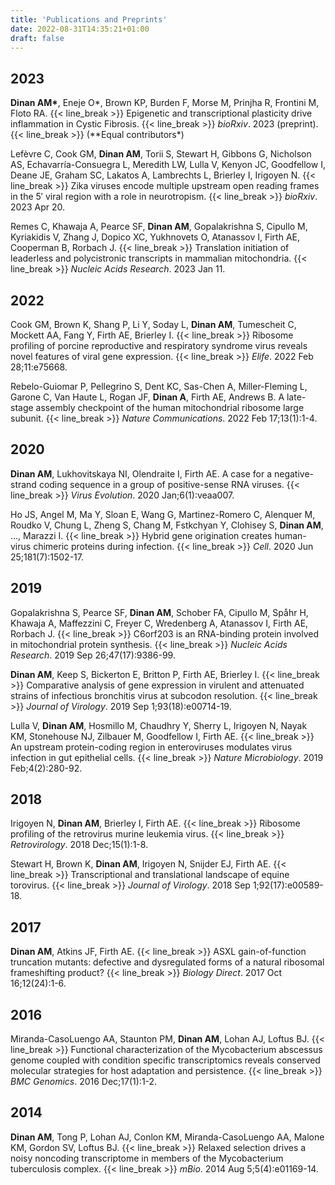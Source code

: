 ```yaml
---
title: 'Publications and Preprints'
date: 2022-08-31T14:35:21+01:00
draft: false
---
```


## 2023

**Dinan AM\***, Eneje O*, Brown KP, Burden F, Morse M, Prinjha R, Frontini M, Floto RA. {{< line_break >}}
Epigenetic and transcriptional plasticity drive inflammation in Cystic Fibrosis. {{< line_break >}}
*bioRxiv*. 2023 (preprint). {{< line_break >}}
(*\*Equal contributors\*)

Lefèvre C, Cook GM, **Dinan AM**, Torii S, Stewart H, Gibbons G, Nicholson AS, Echavarría-Consuegra L, Meredith LW, Lulla V, Kenyon JC, Goodfellow I, Deane JE, Graham SC, Lakatos A, Lambrechts L, Brierley I, Irigoyen N. {{< line_break >}}
Zika viruses encode multiple upstream open reading frames in the 5′ viral region with a role in neurotropism. {{< line_break >}}
_bioRxiv_. 2023 Apr 20.

Remes C, Khawaja A, Pearce SF, **Dinan AM**, Gopalakrishna S, Cipullo M, Kyriakidis V, Zhang J, Dopico XC, Yukhnovets O, Atanassov I, Firth AE, Cooperman B, Rorbach J. {{< line_break >}}
Translation initiation of leaderless and polycistronic transcripts in mammalian mitochondria. {{< line_break >}}
_Nucleic Acids Research_. 2023 Jan 11.

## 2022

Cook GM, Brown K, Shang P, Li Y, Soday L, **Dinan AM**, Tumescheit C, Mockett AA, Fang Y, Firth AE, Brierley I. {{< line_break >}}
Ribosome profiling of porcine reproductive and respiratory syndrome virus reveals novel features of viral gene expression. {{< line_break >}}
_Elife_. 2022 Feb 28;11:e75668.

Rebelo-Guiomar P, Pellegrino S, Dent KC, Sas-Chen A, Miller-Fleming L, Garone C, Van Haute L, Rogan JF, **Dinan A**, Firth AE, Andrews B. A late-stage assembly checkpoint of the human mitochondrial ribosome large subunit. {{< line_break >}}
_Nature Communications_. 2022 Feb 17;13(1):1-4.

## 2020

**Dinan AM**, Lukhovitskaya NI, Olendraite I, Firth AE. A case for a negative-strand coding sequence in a group of positive-sense RNA viruses. {{< line_break >}}
_Virus Evolution_. 2020 Jan;6(1):veaa007.

Ho JS, Angel M, Ma Y, Sloan E, Wang G, Martinez-Romero C, Alenquer M, Roudko V, Chung L, Zheng S, Chang M, Fstkchyan Y, Clohisey S, **Dinan AM**, ..., Marazzi I. {{< line_break >}}
Hybrid gene origination creates human-virus chimeric proteins during infection. {{< line_break >}}
_Cell_. 2020 Jun 25;181(7):1502-17.

## 2019

Gopalakrishna S, Pearce SF, **Dinan AM**, Schober FA, Cipullo M, Spåhr H, Khawaja A, Maffezzini C, Freyer C, Wredenberg A, Atanassov I, Firth AE, Rorbach J. {{< line_break >}}
C6orf203 is an RNA-binding protein involved in mitochondrial protein synthesis. {{< line_break >}}
_Nucleic Acids Research_. 2019 Sep 26;47(17):9386-99.

**Dinan AM**, Keep S, Bickerton E, Britton P, Firth AE, Brierley I. {{< line_break >}}
Comparative analysis of gene expression in virulent and attenuated strains of infectious bronchitis virus at subcodon resolution. {{< line_break >}}
_Journal of Virology_. 2019 Sep 1;93(18):e00714-19.

Lulla V, **Dinan AM**, Hosmillo M, Chaudhry Y, Sherry L, Irigoyen N, Nayak KM, Stonehouse NJ, Zilbauer M, Goodfellow I, Firth AE. {{< line_break >}}
An upstream protein-coding region in enteroviruses modulates virus infection in gut epithelial cells. {{< line_break >}}
_Nature Microbiology_. 2019 Feb;4(2):280-92.

## 2018

Irigoyen N, **Dinan AM**, Brierley I, Firth AE. {{< line_break >}}
Ribosome profiling of the retrovirus murine leukemia virus. {{< line_break >}}
_Retrovirology_. 2018 Dec;15(1):1-8.

Stewart H, Brown K, **Dinan AM**, Irigoyen N, Snijder EJ, Firth AE. {{< line_break >}}
Transcriptional and translational landscape of equine torovirus. {{< line_break >}}
_Journal of Virology_. 2018 Sep 1;92(17):e00589-18.

## 2017

**Dinan AM**, Atkins JF, Firth AE. {{< line_break >}}
ASXL gain-of-function truncation mutants: defective and dysregulated forms of a natural ribosomal frameshifting product? {{< line_break >}}
_Biology Direct_. 2017 Oct 16;12(24):1-6.

## 2016

Miranda-CasoLuengo AA, Staunton PM, **Dinan AM**, Lohan AJ, Loftus BJ. {{< line_break >}}
Functional characterization of the Mycobacterium abscessus genome coupled with condition specific transcriptomics reveals conserved molecular strategies for host adaptation and persistence. {{< line_break >}}
_BMC Genomics_. 2016 Dec;17(1):1-2.

## 2014

**Dinan AM**, Tong P, Lohan AJ, Conlon KM, Miranda-CasoLuengo AA, Malone KM, Gordon SV, Loftus BJ. {{< line_break >}}
Relaxed selection drives a noisy noncoding transcriptome in members of the Mycobacterium tuberculosis complex. {{< line_break >}}
_mBio_. 2014 Aug 5;5(4):e01169-14.
